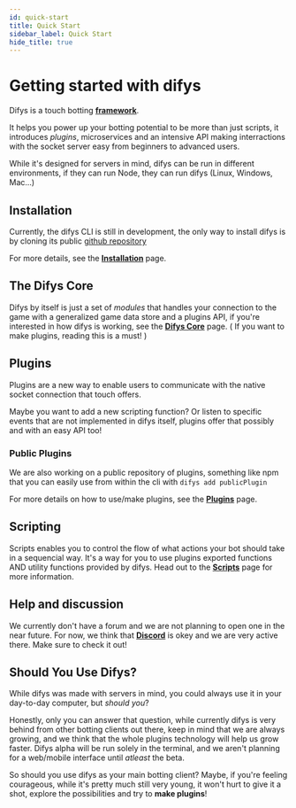 ```yaml
---
id: quick-start
title: Quick Start
sidebar_label: Quick Start
hide_title: true
---
```


# Getting started with difys

Difys is a touch botting **[framework](https://en.wikipedia.org/wiki/Software_framework)**.

It helps you power up your botting potential to be more than just scripts, it introduces *plugins*, microservices and an intensive API making interractions with the socket server easy from beginners to advanced users.

While it's designed for servers in mind, difys can be run in different environments, if they can run Node, they can run difys (Linux, Windows, Mac...)

## Installation

Currently, the difys CLI is still in development, the only way to install difys is by cloning its public [github repository](https://github.com/difysjs/difys)

For more details, see the [**Installation**](installation.md) page.

## The Difys Core

Difys by itself is just a set of *modules* that handles your connection to the game with a generalized game data store and a plugins API, if you're interested in how difys is working, see the [**Difys Core**](core.md) page. ( If you want to make plugins, reading this is a must! )

## Plugins

Plugins are a new way to enable users to communicate with the native socket connection that touch offers.

Maybe you want to add a new scripting function? Or listen to specific events that are not implemented in difys itself, plugins offer that possibly and with an easy API too!

### Public Plugins

We are also working on a public repository of plugins, something like npm that you can easily use from within the cli with `difys add publicPlugin`

For more details on how to use/make plugins, see the [**Plugins**](plugins.md) page.

## Scripting

Scripts enables you to control the flow of what actions your bot should take in a sequencial way. It's a way for you to use plugins exported functions AND utility functions provided by difys. Head out to the [**Scripts**](scripts.md) page for more information.

## Help and discussion

We currently don't have a forum and we are not planning to open one in the near future. For now, we think that [**Discord**](https://discord.gg/vgvgN2n) is okey and we are very active there. Make sure to check it out!

## Should You Use Difys?

While difys was made with servers in mind, you could always use it in your day-to-day computer, but *should you*?

Honestly, only you can answer that question, while currently difys is very behind from other botting clients out there, keep in mind that we are always growing, and we think that the whole plugins technology will help us grow faster. Difys alpha will be run solely in the terminal, and we aren't planning for a web/mobile interface until _atleast_ the beta.

So should you use difys as your main botting client? Maybe, if you're feeling courageous, while it's pretty much still very young, it won't hurt to give it a shot, explore the possibilities and try to **make plugins**!